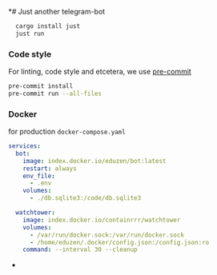 *# Just another telegram-bot

```bash
  cargo install just
  just run
```

### Code style

For linting, code style and etcetera, we use [pre-commit](https://pre-commit.com/)

```bash
pre-commit install
pre-commit run --all-files
```

### Docker

for production `docker-compose.yaml`

```yaml
services:
  bot:
    image: index.docker.io/eduzen/bot:latest
    restart: always
    env_file:
      - .env
    volumes:
      - ./db.sqlite3:/code/db.sqlite3

  watchtower:
    image: index.docker.io/containrrr/watchtower
    volumes:
      - /var/run/docker.sock:/var/run/docker.sock
      - /home/eduzen/.docker/config.json:/config.json:ro
    command: --interval 30 --cleanup
```
*
